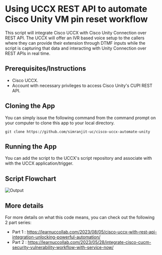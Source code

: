 # Using UCCX REST API to automate Cisco Unity VM pin reset workflow
This script will integrate Cisco UCCX with Cisco Unity Connection over REST API. The UCCX will offer an IVR based voice setup to the callers where they can provide their extension through DTMF inputs while the script is capturing that data and interacting with Unity Connection over REST APIs in real time. 

## Prerequisites/Instructions
- Cisco UCCX.
- Account with necessary privileges to access Cisco Unity's CUPI REST API.

## Cloning the App
You can simply issue the following command from the command prompt on your computer to clone this app to your local directory.
```
git clone https://github.com/simranjit-uc/cisco-uccx-automate-unity
```
## Running the App
You can add the script to the UCCX's script repository and associate with with the UCCX application/trigger.

## Script Flowchart
![Output](https://learnuccollab.com/wp-content/uploads/2023/08/CCX-Flow-1.jpg)

## More details
For more details on what this code means, you can check out the following 2 part series:
- Part 1 : https://learnuccollab.com/2023/08/05/cisco-uccx-with-rest-api-integration-unlocking-powerful-automation/
- Part 2 : https://learnuccollab.com/2023/05/28/integrate-cisco-cucm-security-vulnerability-workflow-with-service-now/
